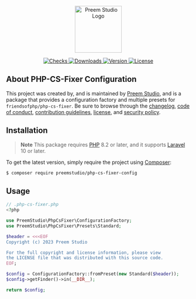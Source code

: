 <p align="center">
    <a href="https://preem.studio" target="_blank">
        <img src="https://raw.githubusercontent.com/PreemStudio/assets/main/logo-text.svg" width="128" alt="Preem Studio Logo" />
    </a>
</p>

<p align="center">
    <a href="https://github.com/PreemStudio/php-cs-fixer-config/actions">
        <img src="https://badge.sh/github/check-runs/PreemStudio/php-cs-fixer-config" alt="Checks" />
    </a>
    <a href="https://packagist.org/packages/preemstudio/php-cs-fixer-config">
        <img src="https://badge.sh/packagist/downloads/PreemStudio/php-cs-fixer-config" alt="Downloads" />
    </a>
    <a href="https://packagist.org/packages/preemstudio/php-cs-fixer-config">
        <img src="https://badge.sh/packagist/version/PreemStudio/php-cs-fixer-config" alt="Version" />
    </a>
    <a href="https://packagist.org/packages/preemstudio/php-cs-fixer-config">
        <img src="https://badge.sh/packagist/license/PreemStudio/php-cs-fixer-config" alt="License" />
    </a>
</p>

## About PHP-CS-Fixer Configuration

This project was created by, and is maintained by [Preem Studio](https://github.com/PreemStudio), and is a package that provides a configuration factory and multiple presets for `friendsofphp/php-cs-fixer`. Be sure to browse through the [changelog](CHANGELOG.md), [code of conduct](.github/CODE_OF_CONDUCT.md), [contribution guidelines](.github/CONTRIBUTING.md), [license](LICENSE), and [security policy](.github/SECURITY.md).

## Installation

> **Note**
> This package requires [PHP](https://www.php.net/) 8.2 or later, and it supports [Laravel](https://laravel.com/) 10 or later.

To get the latest version, simply require the project using [Composer](https://getcomposer.org/):

```bash
$ composer require preemstudio/php-cs-fixer-config
```

## Usage

```php
// .php-cs-fixer.php
<?php

use PreemStudio\PhpCsFixer\ConfigurationFactory;
use PreemStudio\PhpCsFixer\Presets\Standard;

$header = <<<EOF
Copyright (c) 2023 Preem Studio

For the full copyright and license information, please view
the LICENSE file that was distributed with this source code.
EOF;

$config = ConfigurationFactory::fromPreset(new Standard($header));
$config->getFinder()->in(__DIR__);

return $config;
```
